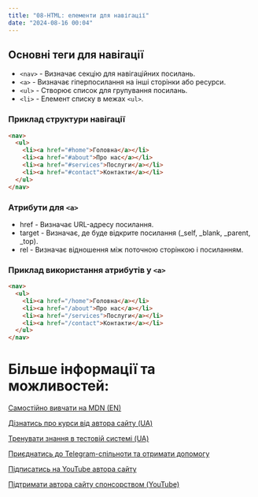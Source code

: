 ```yaml
---
title: "08-HTML: елементи для навігації"
date: "2024-08-16 00:04"
---
```


## Основні теги для навігації

- `<nav>` - Визначає секцію для навігаційних посилань.
- `<a>` - Визначає гіперпосилання на інші сторінки або ресурси.
- `<ul>` - Створює список для групування посилань.
- `<li>` - Елемент списку в межах `<ul>`.

### Приклад структури навігації

```html
<nav>
  <ul>
    <li><a href="#home">Головна</a></li>
    <li><a href="#about">Про нас</a></li>
    <li><a href="#services">Послуги</a></li>
    <li><a href="#contact">Контакти</a></li>
  </ul>
</nav>
```

### Атрибути для `<a>`
- href - Визначає URL-адресу посилання.
- target - Визначає, де буде відкрите посилання (_self, _blank, _parent, _top).
- rel - Визначає відношення між поточною сторінкою і посиланням.
### Приклад використання атрибутів у `<a>`

```html
<nav>
  <ul>
    <li><a href="/home">Головна</a></li>
    <li><a href="/about">Про нас</a></li>
    <li><a href="/services">Послуги</a></li>
    <li><a href="/contact">Контакти</a></li>
  </ul>
</nav>
```

# Більше інформації та можливостей:

[Самостійно вивчати на MDN (EN)](https://developer.mozilla.org/en-US/curriculum/)

[Дізнатись про курси від автора сайту (UA)](https://learningtogetherua.github.io/courses/)

[Тренувати знання в тестовій системі (UA)](https://testeducatorua.github.io/itest/)

[Приєднатись до Telegram-спільноти та отримати допомогу](https://t.me/profrontendua)

[Підписатись на YouTube автора сайту](https://www.youtube.com/@itmentor)

[Підтримати автора сайту спонсорством (YouTube)](https://www.youtube.com/channel/UCo8KNXmB8Yb_07FzwCL6HgQ/join)
